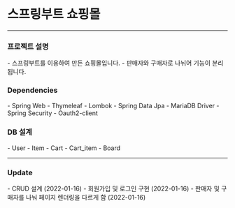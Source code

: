 <h1>스프링부트 쇼핑몰</h1>
<hr>

<h3>프로젝트 설명</h3>
- 스프링부트를 이용하여 만든 쇼핑몰입니다.
- 판매자와 구매자로 나뉘어 기능이 분리됩니다.


<h3>Dependencies</h3>
- Spring Web
- Thymeleaf
- Lombok
- Spring Data Jpa
- MariaDB Driver
- Spring Security
- Oauth2-client

<h3>DB 설계</h3>
- User
- Item
- Cart
- Cart_item
- Board


<hr>

<h3>Update</h3>
- CRUD 설계 (2022-01-16)
- 회원가입 및 로그인 구현 (2022-01-16)
- 판매자 및 구매자를 나눠 페이지 렌더링을 다르게 함 (2022-01-16)
